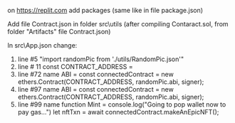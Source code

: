 on https://replit.com add packages (same like in file package.json)


Add file Contract.json in folder src\utils    (after compiling Contaract.sol, from folder "Artifacts" file Contract.json) 


In src\App.json change:


  1. line #5 "import randomPic from './utils/RandomPic.json'"
  2. line # 11 const CONTRACT_ADDRESS = 
  3. line #72 name ABI = const connectedContract = new ethers.Contract(CONTRACT_ADDRESS, randomPic.abi, signer);
  4. line #97 name ABI = const connectedContract = new ethers.Contract(CONTRACT_ADDRESS, randomPic.abi, signer);
  5. line #99  name function Mint = console.log("Going to pop wallet now to pay gas...")  let nftTxn = await connectedContract.makeAnEpicNFT();

